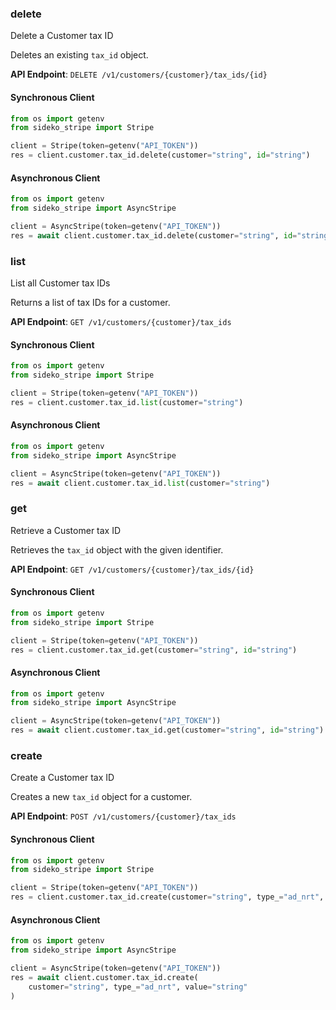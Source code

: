 
### delete <a name="delete"></a>
Delete a Customer tax ID

<p>Deletes an existing <code>tax_id</code> object.</p>

**API Endpoint**: `DELETE /v1/customers/{customer}/tax_ids/{id}`

#### Synchronous Client

```python
from os import getenv
from sideko_stripe import Stripe

client = Stripe(token=getenv("API_TOKEN"))
res = client.customer.tax_id.delete(customer="string", id="string")
```

#### Asynchronous Client

```python
from os import getenv
from sideko_stripe import AsyncStripe

client = AsyncStripe(token=getenv("API_TOKEN"))
res = await client.customer.tax_id.delete(customer="string", id="string")
```

### list <a name="list"></a>
List all Customer tax IDs

<p>Returns a list of tax IDs for a customer.</p>

**API Endpoint**: `GET /v1/customers/{customer}/tax_ids`

#### Synchronous Client

```python
from os import getenv
from sideko_stripe import Stripe

client = Stripe(token=getenv("API_TOKEN"))
res = client.customer.tax_id.list(customer="string")
```

#### Asynchronous Client

```python
from os import getenv
from sideko_stripe import AsyncStripe

client = AsyncStripe(token=getenv("API_TOKEN"))
res = await client.customer.tax_id.list(customer="string")
```

### get <a name="get"></a>
Retrieve a Customer tax ID

<p>Retrieves the <code>tax_id</code> object with the given identifier.</p>

**API Endpoint**: `GET /v1/customers/{customer}/tax_ids/{id}`

#### Synchronous Client

```python
from os import getenv
from sideko_stripe import Stripe

client = Stripe(token=getenv("API_TOKEN"))
res = client.customer.tax_id.get(customer="string", id="string")
```

#### Asynchronous Client

```python
from os import getenv
from sideko_stripe import AsyncStripe

client = AsyncStripe(token=getenv("API_TOKEN"))
res = await client.customer.tax_id.get(customer="string", id="string")
```

### create <a name="create"></a>
Create a Customer tax ID

<p>Creates a new <code>tax_id</code> object for a customer.</p>

**API Endpoint**: `POST /v1/customers/{customer}/tax_ids`

#### Synchronous Client

```python
from os import getenv
from sideko_stripe import Stripe

client = Stripe(token=getenv("API_TOKEN"))
res = client.customer.tax_id.create(customer="string", type_="ad_nrt", value="string")
```

#### Asynchronous Client

```python
from os import getenv
from sideko_stripe import AsyncStripe

client = AsyncStripe(token=getenv("API_TOKEN"))
res = await client.customer.tax_id.create(
    customer="string", type_="ad_nrt", value="string"
)
```
